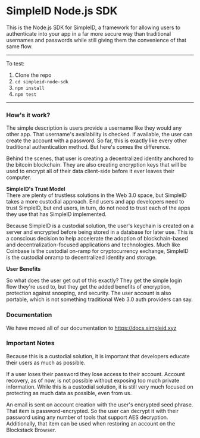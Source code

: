 # SimpleID Node.js SDK

This is the Node.js SDK for SimpleID, a framework for allowing users to authenticate into your app in a far more secure way than traditional usernames and passwords while still giving them the convenience of that same flow.

---
To test:

1. Clone the repo  
2. `cd simpleid-node-sdk`  
3. `npm install`  
4. `npm test` 
---

### How's it work?

The simple description is users provide a username like they would any other app. That username's availability is checked. If available, the user can create the account with a password. So far, this is exactly like every other traditional authentication method. But here's comes the difference. 

Behind the scenes, that user is creating a decentralized identity anchored to the bitcoin blockchain. They are also creating encryption keys that will be used to encrypt all of their data client-side before it ever leaves their computer. 

**SimpleID's Trust Model**  
There are plenty of trustless solutions in the Web 3.0 space, but SimpleID takes a more custodial approach. End users and app developers need to trust SimpleID, but end users, in turn, do not need to trust each of the apps they use that has SimpleID implemented. 

Because SimpleID is a custodial solution, the user's keychain is created on a server and encrypted before being stored in a database for later use. This is a conscious decision to help accelerate the adoption of blockchain-based and decentralization-focused applications and technologies. Much like Coinbase is the custodial on-ramp for cryptocurrency exchange, SimpleID is the custodial onramp to decentralized identity and storage.

**User Benefits**  

So what does the user get out of this exactly? They get the simple login flow they're used to, but they get the added benefits of encryption, protection against snooping, and security. The user account is also portable, which is not something traditional Web 3.0 auth providers can say.

### Documentation

We have moved all of our documentation to https://docs.simpleid.xyz

### Important Notes   
Because this is a custodial solution, it is important that developers educate their users as much as possible. 

If a user loses their password they lose access to their account. Account recovery, as of now, is not possible without exposing too much private information. While this is a custodial solution, it is still very much focused on protecting as much data as possible, even from us.  

An email is sent on account creation with the user's encrypted seed phrase. That item is password-encrypted. So the user can decrypt it with their password using any number of tools that support AES decryption. Additionally, that item can be used when restoring an account on the Blockstack Browser. 